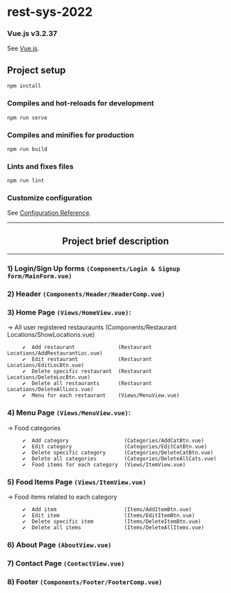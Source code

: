 # rest-sys-2022

### Vue.js v3.2.37
See [Vue.js](https://vuejs.org/).

## Project setup
```
npm install
```

### Compiles and hot-reloads for development
```
npm run serve
```

### Compiles and minifies for production
```
npm run build
```

### Lints and fixes files
```
npm run lint
```

### Customize configuration
See [Configuration Reference](https://cli.vuejs.org/config/).


<hr>

<h2 align="center">Project brief description</h2>

<hr>


### 1) Login/Sign Up forms ``(Components/Login & Signup form/MainForm.vue)``


### 2) Header ``(Components/Header/HeaderComp.vue)``


### 3) Home Page ``(Views/HomeView.vue)``:

   → All user registered restauraunts (Components/Restaurant Locations/ShowLocations.vue)

         ✔  Add restaurant              (Restaurant Locations/AddRestaurantLoc.vue)
         ✔  Edit restaurant             (Restaurant Locations/EditLocBtn.vue)
         ✔  Delete specific restaurant  (Restaurant Locations/DeleteLocBtn.vue)
         ✔  Delete all restaurants      (Restaurant Locations/DeleteAllLocs.vue)
         ✔  Menu for each restaurant    (Views/MenuView.vue)



### 4) Menu Page ``(Views/MenuView.vue)``:

   → Food categories

         ✔  Add category                  (Categories/AddCatBtn.vue)
         ✔  Edit category                 (Categories/EditCatBtn.vue)
         ✔  Delete specific category      (Categories/DeleteCatBtn.vue)
         ✔  Delete all categories         (Categories/DeleteAllCats.vue)
         ✔  Food items for each category  (Views/ItemView.vue)


### 5) Food Items Page ``(Views/ItemView.vue)``

   → Food items related to each category

         ✔  Add item                      (Items/AddItemBtn.vue)
         ✔  Edit item                     (Items/EditItemBtn.vue)
         ✔  Delete specific item          (Items/DeleteItemBtn.vue)
         ✔  Delete all items              (Items/DeleteAllItems.vue)



### 6) About Page ``(AboutView.vue)``


### 7) Contact Page ``(ContactView.vue)``


### 8) Footer ``(Components/Footer/FooterComp.vue)``

